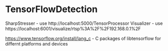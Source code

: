 # TensorFlowDetection

SharpStresser - use http://localhost:5000/TensorProcessor
Visualizer - use https://localhost:6001/visualize/rtsp%3A%2F%2F192.168.0.1%2F

https://www.tensorflow.org/install/lang_c - C packages of libtensorflow for differnt platforms and devices

